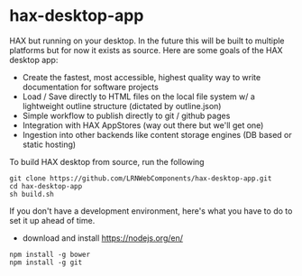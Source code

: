 # hax-desktop-app
HAX but running on your desktop. In the future this will be built to multiple platforms but for now it exists as source. Here are some goals of the HAX desktop app:
- Create the fastest, most accessible, highest quality way to write documentation for software projects
- Load / Save directly to HTML files on the local file system w/ a lightweight outline structure (dictated by outline.json)
- Simple workflow to publish directly to git / github pages
- Integration with HAX AppStores (way out there but we'll get one)
- Ingestion into other backends like content storage engines (DB based or static hosting)

To build HAX desktop from source, run the following

```
git clone https://github.com/LRNWebComponents/hax-desktop-app.git
cd hax-desktop-app
sh build.sh
```


If you don't have a development environment, here's what you have to do to set it up ahead of time.
- download and install https://nodejs.org/en/
```
npm install -g bower
npm install -g git
```
